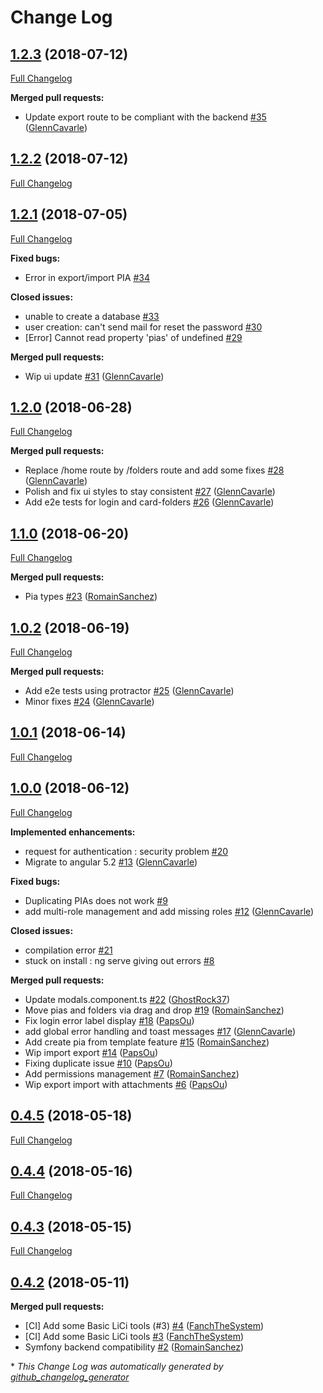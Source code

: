 # Change Log

## [1.2.3](https://github.com/pia-lab/pialab/tree/1.2.3) (2018-07-12)
[Full Changelog](https://github.com/pia-lab/pialab/compare/1.2.2...1.2.3)

**Merged pull requests:**

- Update export route to be compliant with the backend [\#35](https://github.com/pia-lab/pialab/pull/35) ([GlennCavarle](https://github.com/GlennCavarle))

## [1.2.2](https://github.com/pia-lab/pialab/tree/1.2.2) (2018-07-12)
[Full Changelog](https://github.com/pia-lab/pialab/compare/1.2.1...1.2.2)

## [1.2.1](https://github.com/pia-lab/pialab/tree/1.2.1) (2018-07-05)
[Full Changelog](https://github.com/pia-lab/pialab/compare/1.2.0...1.2.1)

**Fixed bugs:**

- Error in export/import PIA [\#34](https://github.com/pia-lab/pialab/issues/34)

**Closed issues:**

- unable  to create a database [\#33](https://github.com/pia-lab/pialab/issues/33)
- user creation: can't send mail for reset the password [\#30](https://github.com/pia-lab/pialab/issues/30)
- \[Error\] Cannot read property 'pias' of undefined [\#29](https://github.com/pia-lab/pialab/issues/29)

**Merged pull requests:**

- Wip ui update [\#31](https://github.com/pia-lab/pialab/pull/31) ([GlennCavarle](https://github.com/GlennCavarle))

## [1.2.0](https://github.com/pia-lab/pialab/tree/1.2.0) (2018-06-28)
[Full Changelog](https://github.com/pia-lab/pialab/compare/1.1.0...1.2.0)

**Merged pull requests:**

- Replace /home route by /folders route and add some fixes [\#28](https://github.com/pia-lab/pialab/pull/28) ([GlennCavarle](https://github.com/GlennCavarle))
- Polish and fix ui styles to stay consistent [\#27](https://github.com/pia-lab/pialab/pull/27) ([GlennCavarle](https://github.com/GlennCavarle))
- Add e2e tests for login and card-folders [\#26](https://github.com/pia-lab/pialab/pull/26) ([GlennCavarle](https://github.com/GlennCavarle))

## [1.1.0](https://github.com/pia-lab/pialab/tree/1.1.0) (2018-06-20)
[Full Changelog](https://github.com/pia-lab/pialab/compare/1.0.2...1.1.0)

**Merged pull requests:**

- Pia types [\#23](https://github.com/pia-lab/pialab/pull/23) ([RomainSanchez](https://github.com/RomainSanchez))

## [1.0.2](https://github.com/pia-lab/pialab/tree/1.0.2) (2018-06-19)
[Full Changelog](https://github.com/pia-lab/pialab/compare/1.0.1...1.0.2)

**Merged pull requests:**

- Add e2e tests using protractor [\#25](https://github.com/pia-lab/pialab/pull/25) ([GlennCavarle](https://github.com/GlennCavarle))
- Minor fixes [\#24](https://github.com/pia-lab/pialab/pull/24) ([GlennCavarle](https://github.com/GlennCavarle))

## [1.0.1](https://github.com/pia-lab/pialab/tree/1.0.1) (2018-06-14)
[Full Changelog](https://github.com/pia-lab/pialab/compare/1.0.0...1.0.1)

## [1.0.0](https://github.com/pia-lab/pialab/tree/1.0.0) (2018-06-12)
[Full Changelog](https://github.com/pia-lab/pialab/compare/0.4.5...1.0.0)

**Implemented enhancements:**

- request for authentication : security problem  [\#20](https://github.com/pia-lab/pialab/issues/20)
- Migrate to angular 5.2 [\#13](https://github.com/pia-lab/pialab/pull/13) ([GlennCavarle](https://github.com/GlennCavarle))

**Fixed bugs:**

- Duplicating PIAs does not work [\#9](https://github.com/pia-lab/pialab/issues/9)
- add multi-role management and add missing roles [\#12](https://github.com/pia-lab/pialab/pull/12) ([GlennCavarle](https://github.com/GlennCavarle))

**Closed issues:**

- compilation error [\#21](https://github.com/pia-lab/pialab/issues/21)
- stuck on install : ng serve giving out errors [\#8](https://github.com/pia-lab/pialab/issues/8)

**Merged pull requests:**

- Update modals.component.ts [\#22](https://github.com/pia-lab/pialab/pull/22) ([GhostRock37](https://github.com/GhostRock37))
- Move pias and folders via drag and drop [\#19](https://github.com/pia-lab/pialab/pull/19) ([RomainSanchez](https://github.com/RomainSanchez))
- Fix login error label display [\#18](https://github.com/pia-lab/pialab/pull/18) ([PapsOu](https://github.com/PapsOu))
- add global error handling and toast messages [\#17](https://github.com/pia-lab/pialab/pull/17) ([GlennCavarle](https://github.com/GlennCavarle))
- Add create pia from template feature [\#15](https://github.com/pia-lab/pialab/pull/15) ([RomainSanchez](https://github.com/RomainSanchez))
- Wip import export [\#14](https://github.com/pia-lab/pialab/pull/14) ([PapsOu](https://github.com/PapsOu))
- Fixing duplicate issue [\#10](https://github.com/pia-lab/pialab/pull/10) ([PapsOu](https://github.com/PapsOu))
- Add permissions management [\#7](https://github.com/pia-lab/pialab/pull/7) ([RomainSanchez](https://github.com/RomainSanchez))
- Wip export import with attachments [\#6](https://github.com/pia-lab/pialab/pull/6) ([PapsOu](https://github.com/PapsOu))

## [0.4.5](https://github.com/pia-lab/pialab/tree/0.4.5) (2018-05-18)
[Full Changelog](https://github.com/pia-lab/pialab/compare/0.4.4...0.4.5)

## [0.4.4](https://github.com/pia-lab/pialab/tree/0.4.4) (2018-05-16)
[Full Changelog](https://github.com/pia-lab/pialab/compare/0.4.3...0.4.4)

## [0.4.3](https://github.com/pia-lab/pialab/tree/0.4.3) (2018-05-15)
[Full Changelog](https://github.com/pia-lab/pialab/compare/0.4.2...0.4.3)

## [0.4.2](https://github.com/pia-lab/pialab/tree/0.4.2) (2018-05-11)
**Merged pull requests:**

- \[CI\] Add some Basic LiCi tools \(\#3\) [\#4](https://github.com/pia-lab/pialab/pull/4) ([FanchTheSystem](https://github.com/FanchTheSystem))
- \[CI\] Add some Basic LiCi tools [\#3](https://github.com/pia-lab/pialab/pull/3) ([FanchTheSystem](https://github.com/FanchTheSystem))
- Symfony backend compatibility [\#2](https://github.com/pia-lab/pialab/pull/2) ([RomainSanchez](https://github.com/RomainSanchez))



\* *This Change Log was automatically generated by [github_changelog_generator](https://github.com/skywinder/Github-Changelog-Generator)*
